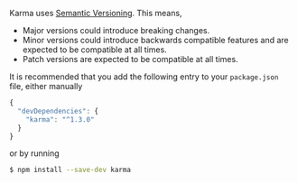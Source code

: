 Karma uses [Semantic Versioning]. This means,

* Major versions could introduce breaking changes.
* Minor versions could introduce backwards compatible features and are expected to be compatible at all times.
* Patch versions are expected to be compatible at all times.

It is recommended that you add the following entry to your `package.json`
file, either manually

```javascript
{
  "devDependencies": {
    "karma": "^1.3.0"
  }
}
```

or by running

```bash
$ npm install --save-dev karma
```

[Semantic Versioning]: http://semver.org
